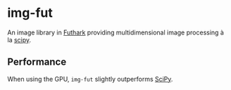 # img-fut

An image library in [Futhark](https://futhark-lang.org/) providing
multidimensional image processing à la
[scipy](https://docs.scipy.org/doc/scipy/reference/ndimage.html).

## Performance

When using the GPU, `img-fut` slightly outperforms
[SciPy](https://scipy.org/).
